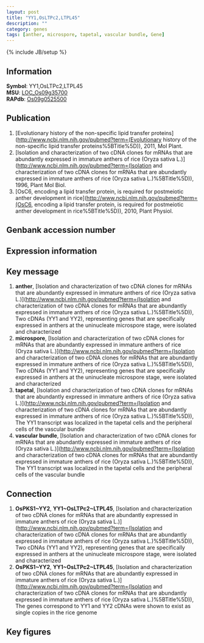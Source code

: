 ```yaml
---
layout: post
title: "YY1,OsLTPc2,LTPL45"
description: ""
category: genes
tags: [anther, microspore, tapetal, vascular bundle, Gene]
---
```

{% include JB/setup %}

## Information
__Symbol__: YY1,OsLTPc2,LTPL45  
__MSU__: [LOC_Os09g35700](http://rice.plantbiology.msu.edu/cgi-bin/ORF_infopage.cgi?orf=LOC_Os09g35700)  
__RAPdb__: [Os09g0525500](http://rapdb.dna.affrc.go.jp/viewer/gbrowse_details/irgsp1?name=Os09g0525500)  

## Publication
1. [Evolutionary history of the non-specific lipid transfer proteins](http://www.ncbi.nlm.nih.gov/pubmed?term=(Evolutionary history of the non-specific lipid transfer proteins%5BTitle%5D)), 2011, Mol Plant.
2. [Isolation and characterization of two cDNA clones for mRNAs that are abundantly expressed in immature anthers of rice (Oryza sativa L.)](http://www.ncbi.nlm.nih.gov/pubmed?term=(Isolation and characterization of two cDNA clones for mRNAs that are abundantly expressed in immature anthers of rice (Oryza sativa L.)%5BTitle%5D)), 1996, Plant Mol Biol.
3. [OsC6, encoding a lipid transfer protein, is required for postmeiotic anther development in rice](http://www.ncbi.nlm.nih.gov/pubmed?term=(OsC6, encoding a lipid transfer protein, is required for postmeiotic anther development in rice%5BTitle%5D)), 2010, Plant Physiol.

## Genbank accession number

## Expression information

## Key message
1. __anther__, [Isolation and characterization of two cDNA clones for mRNAs that are abundantly expressed in immature anthers of rice (Oryza sativa L.)](http://www.ncbi.nlm.nih.gov/pubmed?term=(Isolation and characterization of two cDNA clones for mRNAs that are abundantly expressed in immature anthers of rice (Oryza sativa L.)%5BTitle%5D)),  Two cDNAs (YY1 and YY2), representing genes that are specifically expressed in anthers at the uninucleate microspore stage, were isolated and characterized
2. __microspore__, [Isolation and characterization of two cDNA clones for mRNAs that are abundantly expressed in immature anthers of rice (Oryza sativa L.)](http://www.ncbi.nlm.nih.gov/pubmed?term=(Isolation and characterization of two cDNA clones for mRNAs that are abundantly expressed in immature anthers of rice (Oryza sativa L.)%5BTitle%5D)),  Two cDNAs (YY1 and YY2), representing genes that are specifically expressed in anthers at the uninucleate microspore stage, were isolated and characterized
3. __tapetal__, [Isolation and characterization of two cDNA clones for mRNAs that are abundantly expressed in immature anthers of rice (Oryza sativa L.)](http://www.ncbi.nlm.nih.gov/pubmed?term=(Isolation and characterization of two cDNA clones for mRNAs that are abundantly expressed in immature anthers of rice (Oryza sativa L.)%5BTitle%5D)),  The YY1 transcript was localized in the tapetal cells and the peripheral cells of the vascular bundle
4. __vascular bundle__, [Isolation and characterization of two cDNA clones for mRNAs that are abundantly expressed in immature anthers of rice (Oryza sativa L.)](http://www.ncbi.nlm.nih.gov/pubmed?term=(Isolation and characterization of two cDNA clones for mRNAs that are abundantly expressed in immature anthers of rice (Oryza sativa L.)%5BTitle%5D)),  The YY1 transcript was localized in the tapetal cells and the peripheral cells of the vascular bundle

## Connection
1. __OsPKS1~YY2__, __YY1~OsLTPc2~LTPL45__, [Isolation and characterization of two cDNA clones for mRNAs that are abundantly expressed in immature anthers of rice (Oryza sativa L.)](http://www.ncbi.nlm.nih.gov/pubmed?term=(Isolation and characterization of two cDNA clones for mRNAs that are abundantly expressed in immature anthers of rice (Oryza sativa L.)%5BTitle%5D)),  Two cDNAs (YY1 and YY2), representing genes that are specifically expressed in anthers at the uninucleate microspore stage, were isolated and characterized
2. __OsPKS1~YY2__, __YY1~OsLTPc2~LTPL45__, [Isolation and characterization of two cDNA clones for mRNAs that are abundantly expressed in immature anthers of rice (Oryza sativa L.)](http://www.ncbi.nlm.nih.gov/pubmed?term=(Isolation and characterization of two cDNA clones for mRNAs that are abundantly expressed in immature anthers of rice (Oryza sativa L.)%5BTitle%5D)),  The genes correspond to YY1 and YY2 cDNAs were shown to exist as single copies in the rice genome

## Key figures


